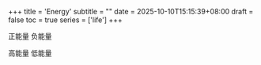 +++
title = 'Energy'
subtitle = ""
date = 2025-10-10T15:15:39+08:00
draft = false
toc = true
series = ['life']
+++

正能量 负能量 



高能量 低能量


